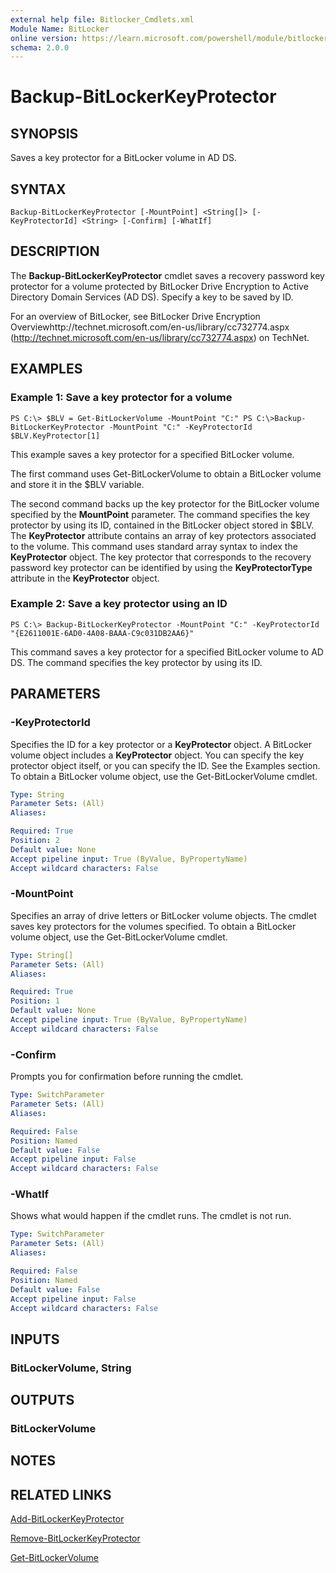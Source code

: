 ```yaml
---
external help file: Bitlocker_Cmdlets.xml
Module Name: BitLocker
online version: https://learn.microsoft.com/powershell/module/bitlocker/backup-bitlockerkeyprotector?view=windowsserver2012-ps&wt.mc_id=ps-gethelp
schema: 2.0.0
---
```


# Backup-BitLockerKeyProtector

## SYNOPSIS
Saves a key protector for a BitLocker volume in AD DS.

## SYNTAX

```
Backup-BitLockerKeyProtector [-MountPoint] <String[]> [-KeyProtectorId] <String> [-Confirm] [-WhatIf]
```

## DESCRIPTION
The **Backup-BitLockerKeyProtector** cmdlet saves a recovery password key protector for a volume protected by BitLocker Drive Encryption to Active Directory Domain Services (AD DS).
Specify a key to be saved by ID.

For an overview of BitLocker, see BitLocker Drive Encryption Overviewhttp://technet.microsoft.com/en-us/library/cc732774.aspx (http://technet.microsoft.com/en-us/library/cc732774.aspx) on TechNet.

## EXAMPLES

### Example 1: Save a key protector for a volume
```
PS C:\> $BLV = Get-BitLockerVolume -MountPoint "C:" PS C:\>Backup-BitLockerKeyProtector -MountPoint "C:" -KeyProtectorId $BLV.KeyProtector[1]
```

This example saves a key protector for a specified BitLocker volume.

The first command uses Get-BitLockerVolume to obtain a BitLocker volume and store it in the $BLV variable.

The second command backs up the key protector for the BitLocker volume specified by the **MountPoint** parameter.
The command specifies the key protector by using its ID, contained in the BitLocker object stored in $BLV.
The **KeyProtector** attribute contains an array of key protectors associated to the volume.
This command uses standard array syntax to index the **KeyProtector** object.
The key protector that corresponds to the recovery password key protector can be identified by using the **KeyProtectorType** attribute in the **KeyProtector** object.

### Example 2: Save a key protector using an ID
```
PS C:\> Backup-BitLockerKeyProtector -MountPoint "C:" -KeyProtectorId "{E2611001E-6AD0-4A08-BAAA-C9c031DB2AA6}"
```

This command saves a key protector for a specified BitLocker volume to AD DS.
The command specifies the key protector by using its ID.

## PARAMETERS

### -KeyProtectorId
Specifies the ID for a key protector or a **KeyProtector** object.
A BitLocker volume object includes a **KeyProtector** object.
You can specify the key protector object itself, or you can specify the ID.
See the Examples section.
To obtain a BitLocker volume object, use the Get-BitLockerVolume cmdlet.

```yaml
Type: String
Parameter Sets: (All)
Aliases: 

Required: True
Position: 2
Default value: None
Accept pipeline input: True (ByValue, ByPropertyName)
Accept wildcard characters: False
```

### -MountPoint
Specifies an array of drive letters or BitLocker volume objects.
The cmdlet saves key protectors for the volumes specified.
To obtain a BitLocker volume object, use the Get-BitLockerVolume cmdlet.

```yaml
Type: String[]
Parameter Sets: (All)
Aliases: 

Required: True
Position: 1
Default value: None
Accept pipeline input: True (ByValue, ByPropertyName)
Accept wildcard characters: False
```

### -Confirm
Prompts you for confirmation before running the cmdlet.

```yaml
Type: SwitchParameter
Parameter Sets: (All)
Aliases: 

Required: False
Position: Named
Default value: False
Accept pipeline input: False
Accept wildcard characters: False
```

### -WhatIf
Shows what would happen if the cmdlet runs.
The cmdlet is not run.

```yaml
Type: SwitchParameter
Parameter Sets: (All)
Aliases: 

Required: False
Position: Named
Default value: False
Accept pipeline input: False
Accept wildcard characters: False
```

## INPUTS

### BitLockerVolume, String

## OUTPUTS

### BitLockerVolume

## NOTES

## RELATED LINKS

[Add-BitLockerKeyProtector](./Add-BitLockerKeyProtector.md)

[Remove-BitLockerKeyProtector](./Remove-BitLockerKeyProtector.md)

[Get-BitLockerVolume](./Get-BitLockerVolume.md)


